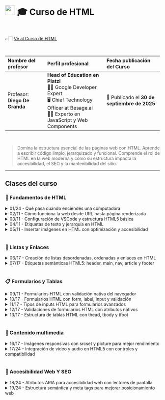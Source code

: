 
# <img width="32px" src="https://static.platzi.com/media/achievements/piezas-curso-html-badge-80b94b6a-d39d-44d8-9218-f14ca1e4764e.png"/> 🎓 Curso de HTML

  <br/>

  👉🏻 [Ve al Curso de HTML](https://platzi.com/cursos/html)
  
  <br/>

  | Nombre del profesor | Perfil profesional | Fecha publicación del Curso |
  | :--- | :--- | :--- |
  | Profesor: **Diego De Granda** | **Head of Education en Platzi** <br/> 👨‍🏫 Google Developer Expert <br/> 🖥️ Chief Technology Officer at Besage.ai <br/> 👨‍💻 Experto en JavaScript y Web Components | 📅 Publicado el **30 de septiembre de 2025** |
  
  <br/>


> Domina la estructura esencial de las páginas web con HTML. Aprende a escribir código limpio, jerarquizado y funcional. Comprende el rol de HTML en la web moderna y cómo su estructura impacta la accesibilidad, el SEO y la mantenibilidad del sitio.

---

## Clases del curso

### 🧱 Fundamentos de HTML
<details>
  <summary>01/24 - Qué pasa cuando enciendes una computadora</summary>
  <br/>

  Aprende a construir páginas web desde cero con **HTML**, enfocándote en **maquetación semántica**, **accesible** y con **buenas prácticas para SEO**. Terminarás con el **código base** de tu primer **portafolio profesional**, sin necesitar conocimientos de programación, solo ganas de iniciar tu camino como *frontend*. Acompaña a **Diego de Granda**, profesional con **más de 15 años** en la industria de *software* y desarrollo de producto.

  ## ¿Qué aprenderás de HTML y maquetación semántica?

  La ruta empieza por el primer paso: **maquetar con HTML**, uno de los tres lenguajes que entiende el navegador. El objetivo es construir estructura clara y preparada para crecer, cuidando la semántica desde el inicio.

  ### ¿Cuál es el primer paso con HTML?

  - Entender que HTML es el lenguaje de maquetación del navegador.
  - Organizar contenido con enfoque semántico desde el inicio.
  - Trabajar una base sólida para futuras mejoras.

  ### ¿Qué construirás al final del curso?

  - Un **código base** listo para evolucionar.
  - El inicio de tu **portafolio profesional**.
  - Un proyecto que demuestra maquetación semántica y accesible.

  ## ¿Cómo se relaciona con accesibilidad y SEO?

  La **maquetación semántica** facilita que el navegador comprenda tu contenido y promueve una experiencia **accesible** desde la base. Además, seguir **buenas prácticas para SEO** te prepara para posicionar mejor tu sitio sin complejidad adicional.

  ### ¿Qué enfoque tendrás para accesibilidad y SEO?

  - Estructura clara y comprensible para el navegador.
  - Inclusión como principio del diseño accesible.
  - Prácticas alineadas con posicionamiento en buscadores.

  ## ¿Quién es tu profesor y qué necesitas para iniciar?

  El curso lo guía **Diego de Granda**, con **más de 15 años** de experiencia en la industria de *software* y desarrollo de producto. No requieres experiencia previa en programación ni otros lenguajes.

  ### ¿Qué requisitos y objetivos tendrás?

  - Requisitos: ninguna base de programación, solo motivación.
  - Objetivo: construir el **código base** de tu portafolio.
  - Camino: iniciar tu perfil como *frontend* con fundamentos claros.

  ¿Listo para comenzar a maquetar con HTML y dar el primer paso hacia tu portafolio? Comparte en comentarios qué te motiva a construir tu sitio y en qué quieres enfocarte.
  <br/><br/>

</details>

<details>
  <summary>02/11 - Cómo funciona la web desde URL hasta página renderizada</summary>
  
  <br/>
  Comprende, paso a paso y sin rodeos, cómo funciona la web desde que escribes una URL hasta que se renderiza una página. Aquí verás el modelo cliente-servidor, el rol del DNS y la IP, y por qué **HTML, CSS y JavaScript** son la base del navegador. Además, distinguirás **páginas estáticas y dinámicas**, y los perfiles de **frontend** y **backend**, con las herramientas clave para empezar.

  ## ¿Cómo se conecta el navegador con Internet y el servidor?

  Antes de escribir la primera línea de HTML, conviene entender el flujo completo. Esa visión te ayuda a depurar mejor y a tomar decisiones desde el inicio.

  Cuando queremos ingresar a una página hacemos un request que llega a los servidores buscando esa url para mandarla en una respuesta de HTML en tu navegador ese sitio, a través de una IP. Este paquete viene con ciertos archivos, el navegador toma ese paquete y los interpreta para poderlo mostrar al usuario.

  ### ¿Qué ocurre con un HTTP request cuando escribes una URL?

  - Al teclear una dirección y presionar Enter, el navegador hace un **HTTP request** por Internet hacia el **servidor** que hospeda el proyecto.
  - El servidor localiza la URL, arma una **respuesta HTTP** con un paquete de archivos y la envía de vuelta al **cliente**: tu navegador.
  - Ejemplo de flujo mencionado: al ingresar a plachi.com, el servidor responde con el proyecto y el navegador empieza a interpretarlo.

  Estamos trabajando con DNS, se transforma en una IP que se conecta directamente con el servidor, este lo podrá interpretar.

  ### ¿Cómo se relacionan DNS y la IP address?

  - El **DNS (Domain Name System)** traduce el dominio a una **IP address**.
  - Esa IP conecta con el servidor correcto para ubicar el proyecto solicitado.
  - La regla práctica: escribimos dominios fáciles de recordar y el sistema los transforma a números de IP para hacer la conexión.

  Una vez que el servidor encuentra este paquete, el navegador abrirá dicho paquete y comenzará a interpretar los archivos que se encuentran en el paquete.

  ### ¿Qué lenguajes entiende el navegador?

  - **HTML**: estructura del contenido que aprenderás primero.
  - **CSS**: estilos para definir la apariencia.
  - **JavaScript**: interacción y dinamismo en la página.
  - Con estos tres, puedes construir experiencias de lectura o páginas interactivas.

  ## ¿Cómo lee y renderiza el navegador una página web?

  El navegador procesa de arriba hacia abajo y resuelve dependencias mientras interpreta. Este orden importa para evitar bloqueos y errores.

  Una vez que llega el paquete, lo descarga, analiza el HTML generando el DOM, con esto comienza a extraer los recursos que vaya leyendo de arriba hacia abajo.

  Parte de los recursos que va a interpretar serán los archivos css, el archivo de javascripts e imágenes en general y otro tipo de archivos dependiendo del proyecto.

  Una vez que el navegador descarga los archivos de estilos, construye el CSS Object Model, luego ejecuta el javascript, y al final comienza a dibujar la página en orden.

  ### ¿Qué es el DOM y el CSS Object Module?

  - Primero descarga y analiza **HTML**, generando el **DOM (Document Object Model)**.
  - Luego, al encontrar estilos, descarga **CSS** y crea el **CSS Object Module**, similar al DOM pero solo de estilos.

  ### ¿Cómo descarga recursos y ejecuta JavaScript?

  - El HTML indica recursos: **CSS**, **JavaScript**, imágenes y otros archivos.
  - El navegador descarga estilos, los interpreta y los aplica al DOM.
  - Cuando el HTML requiere **JavaScript**, lo descarga, lo interpreta y ejecuta para lograr la interacción.
  - Con HTML, CSS y JavaScript listos, el navegador **renderiza** la página.

  > 💡El navegador **SOLO** entiende HTML, CSS, y Javascript. Cualquier otro lenguaje (PHP, Python, Java, etc.) debe ejecutarse y general el HTML para que el navegador pueda mostrarlo.

  ### ¿En qué se diferencian páginas estáticas y dinámicas?

  - **Páginas estáticas**: contenido de consumo. Suelen usar HTML y CSS, rara vez JavaScript. No permiten acciones del usuario como comentar o dar like.
  - **Páginas dinámicas (aplicaciones web)**: permiten acciones del usuario. Ejemplos mencionados: platzi.com para cursos, Facebook, Amazon, Gmail y sistemas bancarios. Tu perfil y resultados cambian según tus interacciones.

  ## ¿Qué roles, herramientas y siguientes pasos necesitas?

  Conocer responsabilidades te orienta en el aprendizaje y te prepara para construir proyectos funcionales.

  ### ¿Qué hace frontend y por dónde empezar?

  - **Frontend**: todo lo visual que el navegador renderiza y con lo que el usuario interactúa.
  - Ruta sugerida: **HTML** primero, luego **CSS**, y después **JavaScript** para el dinamismo.
  - Más adelante, podrás aprender frameworks como *React*, *Vue* o *Angular* cuando domines HTML y CSS.

  ### ¿Qué hace backend y cómo trabaja con datos?

  - **Backend**: todo lo que sucede en el **servidor**.
  - Gestiona la lógica, atiende solicitudes del navegador y se conecta con **bases de datos** para entregar información.
  - Requiere lenguajes de programación del lado del servidor y lenguajes para bases de datos.

  ### ¿Qué herramientas usar para construir y probar?

  - **Editores de texto**: VSCode, Cursor u otros que faciliten escribir código.
  - **Navegadores web**: Chrome, Firefox, Safari o el de tu preferencia para visualizar y depurar.
  - Habilidades que pondrás en práctica.
  - Comprender el flujo cliente-servidor y las respuestas HTTP.
  - Identificar el papel del DNS y la IP en la resolución de dominios.
  - Distinguir entre HTML, CSS y JavaScript al renderizar.
  - Diferenciar páginas estáticas y dinámicas según la interacción.
  - Reconocer responsabilidades de *frontend* y *backend*.
  - Usar editores y navegadores para construir y probar.

  ¿Te gustaría profundizar en alguna parte del flujo, por ejemplo DOM o páginas dinámicas? Comparte tus dudas y experiencias en los comentarios.
  <br/><br/>
</details>

<details>
  <summary>03/11 - Configuración de VSCode y estructura HTML5 básica</summary>
  
  <br/>
  Crear tu primer sitio en HTML5 es más simple de lo que parece. Aquí verás cómo configurar *VSCode*, usar el navegador con el inspector de elementos, generar la estructura base con un atajo y renderizar tu primer Hola mundo con buenas prácticas. Todo paso a paso y con conceptos clave explicados de forma clara.

  ## ¿Cómo preparar las herramientas para HTML con VSCode y navegador?
  Para escribir y visualizar código necesitas dos piezas: un editor de texto y un navegador. El editor recomendado es *VSCode*. El navegador es esencial porque ahí verás cómo se renderiza el HTML y porque incluye el inspector de elementos.

  - Instala *VSCode* y ábrelo. Sigue el instalador según tu sistema operativo.
  - Usa un navegador moderno con inspector de elementos. Te permitirá ver el HTML real y **debuggear** con feedback en tiempo real.
  - Crea una carpeta raíz llamada "Curso HTML". Allí guardarás todo el contenido, clase por clase.
  - Dentro, crea "uno_Fundamentos_HTML" para el módulo y luego "clase uno" como subcarpeta.
  - Evita acentos y espacios en nombres. Usa guion medio, guion bajo o *camel case*.
  - En "clase uno", crea el archivo index.html.

  ### ¿Para qué sirve el inspector de elementos?
  El inspector muestra el árbol real de etiquetas: html, head y body. Permite identificar errores, probar cambios rápidos y entender qué se está renderizando. Es clave para **debuggear** y para recibir **feedback en tiempo real** antes de llevar los cambios al editor.

  ## ¿Qué incluye la estructura básica de HTML5 y por qué importa?
  En index.html puedes generar la base con un atajo: escribe ! y presiona tab. Esto crea el esqueleto HTML5 con etiquetas contenedoras que abren y cierran. Es importante comprender cada línea para que después te enfoques en el contenido dentro de body.

  ```
  <!DOCTYPE html>
  <html lang="en">
    <head>
      <meta charset="UTF-8" />
      <meta name="viewport" content="width=device-width, initial-scale=1.0" />
      <title>document</title>
    </head>
    <body>
    </body>
  </html>

  ```

  - Las etiquetas contenedoras se abren y se cierran con slash. El contenido va dentro del par.
  - Todo lo visible en el navegador está dentro de body. Lo de head son instrucciones para el navegador.

  ### ¿Qué hacen doctype html y el atributo lang?

  - `<!DOCTYPE html>` le indica al navegador: esto es **HTML5**. Así usas el estándar vigente y sus etiquetas.
  - En defines el idioma del contenido. El navegador puede ofrecer traducción automática si tu idioma local difiere, por ejemplo con *Google Translator* mediante un pequeño *prompt*.

  ### ¿Qué hace meta charset y meta viewport?

  - habilita **caracteres especiales y emojis**. Sin esto, acentos y símbolos pueden verse como códigos extraños.
  - mejora la visualización en **dispositivos móviles**. Usa el **ancho real del dispositivo** y evita un **zoom inicial** que distorsione el diseño.

  ### ¿Dónde va el contenido visible: body?

  Todo lo que agregues dentro de body se renderiza. El head aloja reglas y metadatos: estilos, configuración del documento

  ---

  [Repo de Fundamentos HTML - Clase 3 de Platzi](https://github.com/platzi/html/tree/main/01_Fundamentos_HTML/clase_03_fundamento_estructura_basica)
  <br/><br/>

</details>

<details>
  <summary>04/11 - Etiquetas de texto y jerarquía en HTML</summary>
  
  <br/>
  Aprende a organizar texto en HTML con una **jerarquía clara** Usar bien **H1 a H6**, **párrafos**, **strong** y **blockquote** mejora la lectura y guía al navegador sobre lo más importante. Verás cómo crear la estructura base, cambiar el **título de la pestaña** y abrir el archivo en el navegador para validar resultados.

  ## ¿Cómo estructurar HTML y cambiar el título de la pestaña?

  Comienza generando la **estructura básica de HTML** y ajusta el **título** para identificar tu proyecto como “Práctica texto”. Abre el archivo en el navegador para confirmar que el título aparece en la pestaña y que el contenido se renderiza con estilos por defecto.

  ### ¿Qué código base usar?

  Usa un archivo index.html con la estructura mínima y el título configurado.

  ```
  <!DOCTYPE html>
  <html lang="es">
    <head>
      <meta charset="UTF-8" />
      <title>Práctica texto</title>
    </head>
    <body>
      <!-- Contenido -->
    </body>
  </html>

  ```

  - Genera la estructura con tu atajo de “símbolo de alineación” y tab.
  - Cambia el título a “Práctica texto”.
  - Abre en el navegador y ajusta el zoom si lo necesitas.

  ## ¿Qué jerarquía de encabezados H1 a H6 conviene?

  Los encabezados vienen con **estilos por defecto** que muestran su jerarquía visual. **H1** es el más grande e importante. **H2** es secundario. **H3** funciona como **subsecciones** dentro de un H2. **H4 a H6** siguen en menor importancia.

  ```<h1>Título uno</h1>
  <h2>Título dos</h2>
  <h3>Subsección del H2</h3>
  ```

  ### ¿Cuántos H1, H2 y H3 por archivo?

  - Un solo **H1** por archivo es buena práctica.
  - Puedes tener varios **H2** según tu estructura.
  - Usa **H3** para subdividir contenido dentro de un H2.
  - Evita usar H4, H5 o H6 para texto común si necesitas párrafos.
  - Beneficio clave. El navegador entiende qué es lo más importante y el lector también.
  - Señal visual. El tamaño refuerza la jerarquía al renderizar el documento.

  ## ¿Cómo escribir párrafos, dar énfasis y citar?

  Para texto de explicación usa la etiqueta **p**. No uses encabezados para contenido que debe ser un párrafo. Si necesitas **resaltar** una parte del texto dentro del párrafo, emplea **strong**. Para **citas** o fragmentos destacados utiliza **blockquote**, que se muestra con un estilo distinto al párrafo.

  ### ¿Cómo resaltar con strong sin cambiar la semántica?

  Dentro del párrafo, rodea la parte relevante con strong para darle énfasis visual.

  `<p>Soy un texto, pero <strong>esto es más importante</strong>.</p>`

  - Úsalo para marcar énfasis en una frase.
  - No implica que el resto del párrafo sea menos importante en el significado, solo lo resalta a nivel visual.

  ### ¿Cuándo usar blockquote e inspeccionar estilos?

  Emplea **blockquote** para citar texto o palabras específicas.

  `<blockquote>Curso de HTML</blockquote>`

  - Se renderiza con estilo distinto al párrafo.
  - Útil para citas o extractos destacados.
  - Con el **inspector de elementos** puedes ver cómo el navegador aplica estilos distintos a blockquote y p.

  ### ¿Qué habilidades prácticas se refuerzan?

  - Crear la estructura básica de HTML en un index.html.
  - Cambiar el **título de la pestaña** a “Práctica texto”.
  - Entender la **jerarquía de encabezados** H1 a H6.
  - Respetar la regla de **un H1 por archivo**.
  - Escribir texto con **p** en lugar de encabezados.
  - Dar énfasis con **strong** cuando haga falta.
  - Citar con **blockquote** y validar estilos en el **inspector de elementos**.

  ¿Te quedaron dudas o tienes un ejemplo que quieras revisar? 
  Comenta qué estructura de encabezados planeas usar y qué parte del texto necesitas destacar.
  <br/><br/>

</details>

<details>
  <summary>05/11 - Insertar imágenes en HTML con optimización y accesibilidad</summary>
  
  <br/>
  Insertar imágenes en **HTML** es más que mostrar una foto: es construir una **estructura semántica**, con **accesibilidad** y **rendimiento**. Aquí aprenderás a usar la etiqueta img, el atributo src para rutas, el alt para describir, y a optimizar archivos para que tu sitio cargue rápido.

  ## ¿Cómo insertar imágenes en HTML con la etiqueta img?

  La etiqueta **img** renderiza imágenes directamente en el navegador. Es un elemento vacío: **no lleva etiqueta de cierre**. Debe colocarse dentro de body y necesita el atributo **src** para apuntar a la ruta del archivo y **alt** para la descripción.

  `<!-- Estructura básica -->
  <img src="img/paisaje.jpg" alt="paisajes montañosos.">`

  - `img` es un elemento sin contenido interno: no se cierra con slash.
  - `src` define la ruta relativa al archivo HTML.
  - `alt`  aporta una descripción breve y útil.

  > 💡- Sin `src` no se muestra nada.


  ### ¿Cómo referenciar rutas y renderizar en el navegador?

  Organiza una carpeta img y usa rutas relativas desde tu index.html. El editor suele autocompletar nombres de carpetas y archivos.

  `<!-- Dentro de index.html, apuntando a /img -->
  <img src="img/montana-optimizada.jpg" alt="montañas con lago cristalino.">`

  - Estructura clara de proyecto.
  - Ruta coherente con carpetas.
  - Guardar cambios y refrescar para ver el renderizado.

  ### ¿Qué diferencia tiene img respecto a otras etiquetas?

  - Es de tipo vacío: **no lleva contenido entre etiquetas**.
  - Sus valores viven en propiedades o atributos: src, alt, width, height.

  ## ¿Cómo optimizar imágenes para la web y mejorar rendimiento?

  Las imágenes grandes ralentizan la carga. La buena práctica es **reducir el peso del archivo** antes de usarlo. Se mostró el uso de TinyPNG para comprimir imágenes pesadas y reemplazar versiones “original” por versiones optimizadas.

  - Regla práctica: alrededor de **200 KB** por imagen para carga ágil.
  - Evitar imágenes de **megabytes**: son muy pesadas.
  - Ejemplo: de ~3 MB a **863 KB**, y luego hasta **26 KB** tras optimización adicional.
  - Verifica el peso real en las herramientas del navegador: pestaña *Network* muestra los KB/MB descargados.

  Sugerencias aplicadas en el flujo: - Mantener dos archivos cuando convenga: nombre “original” y versión optimizada. - Reemplazar en src la versión “original” por la **optimizada**. - Probar la carga y el tamaño en *Network* para validar la mejora.

  `<!-- Evitar cargar el archivo pesado -->
  <img src="img/foco.original.jpg" alt="vista de focos.">

  <!-- Usar la versión optimizada -->
  <img src="img/foco.jpg" alt="vista de focos.">`

  ## ¿Cómo mejorar accesibilidad y semántica con alt, width, height, figure y figcaption?

  El atributo **alt** es clave para **accesibilidad**: si la imagen falla, el usuario ve el texto alternativo y los lectores de pantalla lo anuncian. Además, puedes ajustar dimensiones con **width** y **height** cuando la imagen optimizada sigue siendo grande.

  `<!-- Dimensiones controladas en pixeles -->
  <img src="img/foco.jpg" alt="vista de focos." width="200" height="150">`

  - alt describe el contenido visual de forma concreta.
  - width y height ajustan el tamaño en el layout.

  Para descripciones visibles bajo la imagen, utiliza **figure** y **figcaption**. Es una solución semántica superior a usar img + p dentro de un *div*.

  ```<figure>
    <img src="img/montana-optimizada.jpg" alt="montañas con lago cristalino.">
    <figcaption>vista panorámica de los Alpes suizos.</figcaption>
  </figure>

  ```

  - figure agrupa imagen y su contexto.
  - figcaption muestra una **descripción visible** asociada.
  - Mejora la semántica y la comprensión del contenido.

  ¿Tienes dudas sobre rutas, pesos en *KB* o el uso de figure y figcaption? Cuéntamelo en los comentarios y revisamos tu caso paso a paso.
  <br/><br/>

</details>

<br/>

### 🔗 Listas y Enlaces
<details>
  <summary>06/17 - Creación de listas desordenadas, ordenadas y enlaces en HTML</summary>
  <br/>

  Aprende a estructurar contenido con **listas HTML** y a conectar páginas y acciones con **enlaces**. Verás cómo usar **UL**, **OL** y **LI** para organizar información, y cómo trabajar con **A**, **href**, **target**, **mailto** y **tel** para crear experiencias útiles y claras. Todo con ejemplos prácticos y listos para el navegador.

  ## ¿Qué son las listas en HTML y cuándo usarlas?

  Las listas permiten organizar elementos relacionados. Con **listas desordenadas** presentas ítems sin prioridad. Con **listas ordenadas** defines un orden de pasos que sí importa. Así, eliges la estructura correcta según el objetivo: compras sin orden o instrucciones con secuencia.

  ### ¿Cómo crear una lista desordenada con ul y li?

  - Usa **UL** para una lista sin prioridad.
  - Añade cada elemento con **LI**.
  - El navegador muestra viñetas automáticamente.

  ```<ul>
    <li>Leche</li>
    <li>Pan</li>
    <li>Verduras</li>
  </ul>
  ```

  Claves: **UL** (*unordered list*) y **LI** (*list item*). Son ideales cuando el orden no afecta el resultado.

  ### ¿Cómo crear una lista ordenada con ol y li?

  - Usa **OL** cuando el orden sí influye.
  - Cada **LI** se numera automáticamente.

  ```<ol>
    <li>Hervir agua</li>
    <li>Agregar café</li>
    <li>Servir en taza</li>
  </ol>
  ```

  La prioridad la marca el número. Cambiar el orden cambia el resultado.

  ### ¿Por qué importar el orden según el caso?

  - Compras: el orden no importa, usa **UL**.
  - Recetas o pasos: el orden importa, usa **OL**.
  - La elección correcta mejora claridad y experiencia.

  ## ¿Cómo personalizar listas con type y start?

  HTML permite ajustar la apariencia y la continuidad de listas ordenadas. Así comunicas mejor la prioridad y mantienes coherencia cuando hay contenido intermedio.

  ### ¿Cómo usar números romanos o letras con type?

  - En **OL**, el atributo **type** cambia el estilo de numeración.
  - Opciones: números romanos en mayúscula o minúscula, letras alfabéticas y números.

    ```<ol type="I">
      <li>Paso uno</li>
      <li>Paso dos</li>
    </ol>

    <ol type="a">
      <li>Opción A</li>
      <li>Opción B</li>
    </ol>
    ```

    Resultado: I, II, III… o a, b, c… según el caso.

    ### ¿Cómo continuar numeración con start?

    - Cada **OL** comienza en 1 por defecto.
    - Para continuar después de una lista previa separada por contenido, usa **start**.

    ```<ol>
      <li>Texto</li>
      <li>Imágenes</li>
      <li>Multimedia</li>
    </ol>

    <p>Contenido intermedio…</p>

    <ol start="4">
      <li>Accesibilidad</li>
      <li>SEO</li>
      <li>Despliegue</li>
    </ol>
    ```

    Beneficio: mantienes la secuencia 1–6 aunque haya bloques intermedios.

    ## ¿Cómo crear enlaces en HTML con a, href y target?

    Un **enlace** se define con **A** y el destino con **href**. El texto entre apertura y cierre es el que verá la persona. El navegador lo muestra con subrayado, color y cursor de mano para indicar que es interactivo.

    ### ¿Cómo abrir en nueva pestaña con target?

    - **target** controla dónde se abre el enlace.
    - Usa **target="_blank"** para abrir en otra pestaña y conservar la actual.

    `<a href="https://platzi.com" target="_blank">platzi</a>`

    Útil cuando no quieres perder el contexto de navegación.

    ### ¿Cómo enviar emails con mailto?

    - Con **mailto:** abres el cliente de correo con datos prellenados.
    - Puedes definir **subject** y **body**.

    `<a href="mailto:info@ejemplo.com?subject=consulta&body=hola">enviar email</a>`

    Ventaja: facilita contactar sin copiar y pegar direcciones.

    ### ¿Cómo llamar con tel?

    - Con **tel:** inicias una llamada desde móviles o apps compatibles.

    `<a href="tel:3412345678">Llamar +34 12345678</a>`

    En móvil, abre el marcador y completa el número automáticamente.

    ¿Tienes dudas o ejemplos que quieras probar con **UL**, **OL**, **LI** o **A**? Comenta qué estructura necesitas y lo afinamos juntos.

</details>

<details>
  <summary>07/17 - Etiquetas semánticas HTML5: header, main, nav, article y footer</summary>
  <br/>

  La semántica en HTML5 define una estructura clara que mejora la comprensión del contenido por personas, navegadores y lectores de pantalla. Usar etiquetas con significado aporta orden, **facilita el trabajo en equipo**, **mejora la accesibilidad** y **ayuda al SEO** al permitir que Google indexe mejor cada sección.

  > 💡La semántica no es algo que se va a renderizar en el navegador pero le dice al navegador qué sección en la que está el usuario porque se basa en la sección.

  ## ¿Qué es la semántica en HTML5 y por qué importa?

  La semántica asigna significado a las secciones del documento mediante etiquetas específicas. No cambia el diseño por sí misma, pero **indica qué es cada parte** del proyecto y **cómo debe ser interpretada**.

  - **Diferencia clave:** head vs header. El head contiene lo que el navegador necesita para cargar el proyecto; el header es el encabezado visible del contenido.
  - El body es el cuerpo que se renderiza en pantalla.
  - Etiquetas como header, main y footer delimitan secciones principales con propósito claro.
  - Beneficio directo: los lectores de contenido pueden anunciar “estás en el header con una barra de navegación” y guiar a usuarios con baja visión.
  - Beneficio técnico: Google puede **indexar** mejor las secciones cuando el documento utiliza etiquetas semánticas correctas.

  ## ¿Cómo se estructura una página con etiquetas semánticas?

  Una base semántica típica separa el encabezado, el contenido principal y el cierre. Además, incorpora navegación y organización interna del contenido con etiquetas como nav, section, article y aside.

  ### ¿Cómo se ve el código base?

  ```<!DOCTYPE html>
  <html lang="es">
    <head>
      <meta charset="UTF-8" />
      <meta name="viewport" content="width=device-width, initial-scale=1.0" />
      <title>Mi sitio web</title>
    </head>
    <body>
      <header>
        <h1>Mi sitio web</h1>
        <nav>
          <ul>
            <li><a href="#inicio">Inicio</a></li>
            <li><a href="#servicios">Servicios</a></li>
            <li><a href="#contacto">Contacto</a></li>
          </ul>
        </nav>
      </header>

      <main>
        <section id="articulos">
          <article>
            <h2>Título del artículo</h2>
            <p>Contenido del artículo dentro de la sección principal.</p>
          </article>
          <!-- Puedes repetir más <article> según el contenido -->
        </section>

        <aside>
          <p>Barra lateral con opciones o enlaces relacionados.</p>
        </aside>
      </main>

      <footer>
        <p>Copyright 2025 Mi sitio. Todos los derechos reservados.</p>
      </footer>
    </body>
  </html>
  ```

  ### ¿Qué hace cada etiqueta?

  - head: metadatos y recursos necesarios para cargar el proyecto.
  - header: encabezado visible; suele incluir logotipo, título y barra de navegación.
  - nav: la navegación principal; se implementa con una *unorganized list* (ul), *list items* (li) y enlaces *anchor* (a).
  - main: contenido relevante que el usuario viene a consumir.
  - section: agrupa bloques temáticos dentro del main.
  - article: pieza de contenido independiente, como entradas de un blog.
  - aside: barra lateral que complementa o filtra el contenido principal.
  - footer: cierre con información secundaria, como derechos o enlaces menos densos.

  > 💡**Consejos prácticos:** - Usa **etiquetas semánticas** para que cualquier integrante del equipo identifique rápido la sección que debe modificar. - Mantén la navegación en nav para que lectores de pantalla y buscadores la detecten con precisión. - Inserta contenidos repetibles en article y organízalos por section cuando corresponda.

  ## ¿Cómo mejora la accesibilidad y el SEO con semántica?

  La semántica crea un mapa comprensible del contenido para tecnologías de asistencia y motores de búsqueda.

  - **Accesibilidad:** lectores de pantalla anuncian secciones como header, nav, main y footer, guiando la lectura.
  - **SEO:** Google indexa mejor páginas con estructura clara, lo que optimiza la posibilidad de aparecer ante búsquedas relevantes.
  - **Mantenibilidad:** el equipo entiende dónde está cada parte del proyecto al leer el HTML.
  - **Futuro con CSS:** podrás **aplicar estilos** apuntando a secciones específicas con precisión.

  ¿Tienes dudas sobre cómo organizar tu estructura semántica o tu menú de navegación? Comparte tus preguntas y ejemplos para revisarlos juntos.

</details>

<br/>

### 📋 Formularios y Tablas
<details>
  <summary>09/11 - Formularios HTML con validación nativa del navegador</summary>
  <br/>

  Los formularios en HTML son la vía directa para que una persona comparta datos con un proyecto web. Con una estructura correcta, el navegador ofrece autocompletado y validación nativa que simplifican el llenado y mejoran la experiencia, desde un *login* hasta un comentario en una red social.

  ## ¿Por qué los formularios son la base de la interacción en HTML?

  Los formularios permiten enviar información al servidor para ejecutar acciones concretas. Ejemplos como iniciar sesión o comentar un contenido dependen de esta estructura. Además, el navegador puede ayudar con el autocompletado y ciertas validaciones si usamos las etiquetas y atributos adecuados.

  - Evita formularios largos sin guardado intermedio: generan frustración.
  - Diseña formularios sencillos y claros: mejor experiencia.
  - Aprovecha la validación nativa del navegador: menos código adicional.
  - Usa estructura semántica y atributos correctos: autocompletado más efectivo.

  ## ¿Cómo estructurar un formulario con form, action y method?

  La etiqueta `form` no es decorativa: informa al navegador que habrá interacción y activa funciones útiles. Define dos atributos clave: **action** indica a dónde se envían los datos y **method** define cómo se envían usando verbos HTTP como *get* y *post*.

  ```<form action="#" method="post">
    <!-- Campos del formulario -->
  </form>
  ```

  - **action**: destino de los datos; puede ser una URL o un *endpoint* de un *API*.
  - **method**: forma de envío; se usan verbos HTTP como *get* y *post*.
  - Presionar Enter o un botón de envío intenta enviar el formulario.
  - Usar `form` habilita validaciones del navegador en campos como correos.

  ### ¿Cómo enviar los datos con un botón submit?

  El formulario se completa con un botón de tipo `submit`, que dispara el envío al destino definido en `action` usando el `method` indicado.

  `<button type="submit">Enviar</button>`

  - `type="submit"`: indica que el botón envía el formulario.
  - Si `action` es `#`, la página se refresca sin una acción real.

  ## ¿Cómo etiquetar y capturar datos con label, input y textarea?

  Para mejorar la accesibilidad, el autocompletado y el envío correcto, se combinan `label`, `input` y, cuando corresponde, `textarea`. La clave es vincular cada `label` con su campo y nombrar adecuadamente los datos que se enviarán.

  ### ¿Cómo vincular label e input con for e id?

  `label` describe el propósito del campo y se asocia al `input` mediante `for` e `id` iguales. Así, un clic en la etiqueta activa el campo y el navegador reconoce mejor el dato.

  ```<div>
    <label for="nombre">Nombre:</label>
    <input id="nombre" name="nombre" />
  </div>
  ```

  - `for` en `label` debe coincidir con el `id` del `input`.
  - `name` define la clave con la que el dato viaja al servidor.
  - `div` puede usarse como contenedor para separar campos cuando no hay una etiqueta semántica específica.

  ### ¿Cómo capturar correos con input type=email?

  Para correos, el navegador ofrece validación básica y autocompletado cuando el `input` usa `type="email"` y está correctamente etiquetado.

  ```<div>
    <label for="email">Correo electrónico:</label>
    <input id="email" name="email" type="email" />
  </div>
  ```

  - `type="email"`: activa validaciones nativas para formato de correo.
  - Con datos guardados, el navegador sugiere completar el campo.

  ### ¿Cuándo usar textarea con filas y columnas?

  Cuando se requiere texto largo (por ejemplo, un mensaje), `textarea` ofrece un área ampliada y redimensionable. Se vincula igual que un `input` con `label`.

  ```<div>
    <label for="mensaje">Mensaje:</label>
    <textarea id="mensaje" name="mensaje" rows="4" cols="40"></textarea>
  </div>
  ```

  - `rows` y `cols`: altura y ancho iniciales visibles.
  - Permite saltos de línea y mayor comodidad al escribir textos extensos.

  ```<form action="#" method="post">
    <div>
      <label for="nombre">Nombre:</label>
      <input id="nombre" name="nombre" />
    </div>

    <div>
      <label for="email">Correo electrónico:</label>
      <input id="email" name="email" type="email" />
    </div>

    <div>
      <label for="mensaje">Mensaje:</label>
      <textarea id="mensaje" name="mensaje" rows="4" cols="40"></textarea>
    </div>

    <button type="submit">Enviar</button>
  </form>
  ```

  - Combina `form` con `action` y `method` para definir destino y envío.
  - Vincula `label` y campos con `for`/`id` y nombra datos con `name`.
  - Cierra con `button type="submit"` para enviar al servidor.

  ¿Tienes dudas sobre qué campos pedir o cómo nombrarlos con `name` para tu *endpoint* de *login* o un comentario? Comparte tu caso en los comentarios y afinamos la estructura juntos.

</details>

<details>
  <summary>10/17 - Formularios HTML con form, label, input y validación</summary>
  <br/>

  Aprende a ampliar y validar datos en formularios HTML con inputs nativos y buenas prácticas. Aquí verás cómo usar password, number con min y max, date con calendario, color con selector y radio agrupado con *fieldset* y *legend*. Todo con etiquetas label, for, id y name bien enlazadas para accesibilidad y envío correcto.

  ## ¿Qué inputs de formulario amplían la recolección de datos?

  Los inputs adecuados mejoran la experiencia y la calidad de los datos. Con HTML puedes pedir contraseñas con privacidad, números validados, fechas con calendario y colores con un selector visual.

  ### ¿Cómo capturar contraseñas con privacidad?
  El input type="password" oculta los caracteres con puntos o asteriscos. Es una mejora de **privacidad**, no de **seguridad**. La seguridad depende de enviar por **HTTPS**.

- Usa label, for, id y name para accesibilidad y envío correcto.
- Los navegadores y el *password manager* pueden sugerir autocompletado.

  ```<form method="post" action="#">
    <div>
      <label for="password">Contraseña:</label>
      <input type="password" id="password" name="password" />
    </div>
  </form>
  ```

  El input `type="password"` oculta los caracteres con puntos o asteriscos. Es una mejora de **privacidad**, no de **seguridad**.
  La seguridad depende de enviar por **HTTPS**.

  - Usa `label`, `for`, `id` y `name` para accesibilidad y envío correcto.
  - Los navegadores y el *password manager* pueden sugerir autocompletado.

  ```<form method="post" action="#">
    <div>
      <label for="password">Contraseña:</label>
      <input type="password" id="password" name="password" />
    </div>
  </form>
  ```

  ### ¿Cómo pedir colores con un selector nativo?

  El `input type="color"` abre un *color picker* para elegir un valor hexadecimal.

  ```<div>
    <label for="color">Color:</label>
    <input type="color" id="color" name="color" />
  </div>
  ```

  - Selección visual y precisa del color.
  - Envío directo del valor al servidor.

  ## ¿Cómo validar números y fechas en HTML sin complicarse?

  Para datos numéricos y fechas, los inputs nativos aportan validación y controles del navegador. Evitas errores comunes y mejoras la usabilidad.

  ### ¿Cómo limitar rangos con min y max?

  Con type="number" puedes aceptar solo números y definir límites con min y max. Útil, por ejemplo, para una **edad** entre 18 y 70.

  ```<div>
    <label for="edad">Edad:</label>
    <input type="number" id="edad" name="edad" min="18" max="70" />
  </div>
  ```

  - Solo valores numéricos válidos.
  - Impide bajar de 18 o subir de 70.

  ### ¿Cómo seleccionar fechas con el calendario nativo?

  El `input type="date"` muestra un calendario para elegir día, mes y año.

  ```<div>
    <label for="fecha">Fecha:</label>
    <input type="date" id="fecha" name="fecha" />
  </div>
  ```

  - Reduce errores de formato de fecha.
  - Interfaz familiar del navegador.

  ## ¿Cómo agrupar opciones con radio para enviar un solo valor?

  Cuando hay varias opciones y solo una respuesta válida, usa type="radio" con el mismo name para cada opción. Agrupa semánticamente con *fieldset* y titula el grupo con *legend*.

  ```<fieldset>
    <legend>Género</legend>

    <input type="radio" id="masculino" name="genero" value="M" />
    <label for="masculino">Masculino</label>

    <input type="radio" id="femenino" name="genero" value="F" />
    <label for="femenino">Femenino</label>
  </fieldset>
  ```

  - El mismo name garantiza que solo se seleccione una opción.
  - El atributo value envía el dato útil: M o F.
  - *Fieldset* y *legend* agrupan y describen el conjunto de opciones.

  **Consejos rápidos**. - Usa name para definir cómo viaja el dato al servidor. - Enlaza label con for y el id correspondiente. - Recuerda: el input password mejora la privacidad visual, pero la seguridad exige usar **HTTPS**.

  ¿Quieres practicar con *checkbox* y listas de *options* para países u otras categorías? Comenta qué casos de uso tienes y qué inputs necesitas implementar.

</details>

<details>
  <summary>11/17 - Tipos de inputs HTML para formularios avanzados</summary>
  
  <br/>
  Aprende a ampliar y validar datos en formularios HTML con inputs nativos y buenas prácticas. Aquí verás cómo usar password, number con min y max, date con calendario, color con selector y radio agrupado con *fieldset* y *legend*. Todo con etiquetas label, for, id y name bien enlazadas para accesibilidad y envío correcto.

  ## ¿Qué inputs de formulario amplían la recolección de datos?

  Los inputs adecuados mejoran la experiencia y la calidad de los datos. Con HTML puedes pedir contraseñas con privacidad, números validados, fechas con calendario y colores con un selector visual.

  ### ¿Cómo capturar contraseñas con privacidad?

  El input `type="password"` oculta los caracteres con puntos o asteriscos. Es una mejora de **privacidad**, no de **seguridad**. La seguridad depende de enviar por **HTTPS**.

  - Usa label, for, id y name para accesibilidad y envío correcto.
  - Los navegadores y el *password manager* pueden sugerir autocompletado.

  ```<form method="post" action="#">
    <div>
      <label for="password">Contraseña:</label>
      <input type="password" id="password" name="password" />
    </div>
  </form>
  ```

  ### ¿Cómo pedir colores con un selector nativo?

  El input `type="color"` abre un *color picker* para elegir un valor hexadecimal.

  ```<div>
    <label for="color">Color:</label>
    <input type="color" id="color" name="color" />
  </div>
  ```

  - Selección visual y precisa del color.
  - Envío directo del valor al servidor.

  ## ¿Cómo validar números y fechas en HTML sin complicarse?

  Para datos numéricos y fechas, los inputs nativos aportan validación y controles del navegador. Evitas errores comunes y mejoras la usabilidad.

  ### **¿Cómo limitar rangos con min y max?**

  Con `type="number"` puedes aceptar solo números y definir límites con min y max. Útil, por ejemplo, para una **edad** entre 18 y 70.

  ```<div>
    <label for="edad">Edad:</label>
    <input type="number" id="edad" name="edad" min="18" max="70" />
  </div>
  ```

  - Solo valores numéricos válidos.
  - Impide bajar de 18 o subir de 70.

  ### ¿Cómo seleccionar fechas con el calendario nativo?

  El input type="date" muestra un calendario para elegir día, mes y año.

  ```<div>
    <label for="fecha">Fecha:</label>
    <input type="date" id="fecha" name="fecha" />
  </div>
  ```

  - Reduce errores de formato de fecha.
  - Interfaz familiar del navegador.

  ## ¿Cómo agrupar opciones con radio para enviar un solo valor?

  Cuando hay varias opciones y solo una respuesta válida, usa `type="radio"` con el mismo name para cada opción. Agrupa semánticamente con *fieldset* y titula el grupo con *legend*.

  ```<fieldset>
    <legend>Género</legend>

    <input type="radio" id="masculino" name="genero" value="M" />
    <label for="masculino">Masculino</label>

    <input type="radio" id="femenino" name="genero" value="F" />
    <label for="femenino">Femenino</label>
  </fieldset>
  ```

  - El mismo name garantiza que solo se seleccione una opción.
  - El atributo value envía el dato útil: M o F.
  - *Fieldset* y *legend* agrupan y describen el conjunto de opciones.

  Consejos rápidos. - Usa name para definir cómo viaja el dato al servidor. - Enlaza label con for y el id correspondiente. - Recuerda: el input password mejora la privacidad visual, pero la seguridad exige usar **HTTPS**.

  ¿Quieres practicar con *checkbox* y listas de *options* para países u otras categorías? Comenta qué casos de uso tienes y qué inputs necesitas implementar.
  <br/><br/>

</details>

<details>
  <summary>12/17 - Validaciones de formularios HTML con atributos nativos</summary>
  
  <br/>
  Aprende a construir **tablas HTML semánticas** paso a paso: usa el contenedor table, organiza encabezados con thead, datos con tbody y totales con tfoot. Define filas con tr, títulos con th y celdas con td. Aprovecha colspan para combinar columnas y mostrar un total claro.

  ## ¿Cómo crear una tabla HTML semántica?

  Las tablas fueron clave en los inicios de HTML para dar formato, pero hoy se reservan para **mostrar datos estructurados**. Aun así, siguen siendo útiles cuando necesitas **columnas, filas y encabezados** bien definidos. La semántica correcta mejora la claridad del código y el mantenimiento.

  - Usa la etiqueta table como contenedor principal.
  - Crea una fila tr con th para los encabezados.
  - Envuelve los encabezados en thead.
  - Coloca el contenido en tbody con td.
  - Cierra con tfoot para el total o resumen.

  ```<table>
    <thead>
      <tr>
        <th>Producto</th>
        <th>Precio</th>
        <th>Cantidad</th>
      </tr>
    </thead>
    <tbody>
      <tr>
        <td>Laptop</td>
        <td>45 USD</td>
        <td>2</td>
      </tr>
      <tr>
        <td>Mouse</td>
        <td>12 USD</td>
        <td>5</td>
      </tr>
      <tr>
        <td>Teclado</td>
        <td>10 USD</td>
        <td>3</td>
      </tr>
    </tbody>
    <tfoot>
      <tr>
        <th>Total</th>
        <th colspan="2">67 USD</th>
      </tr>
    </tfoot>
  </table>
  ```

  ## ¿Qué etiquetas y atributos usar en tablas?

  La estructura semántica divide el contenido en `thead`, `tbody` y `tfoot`. Las **filas** se crean con `tr` y, dentro de ellas, usas `th` para encabezados y `td` para datos. La tabla alinea columnas de forma automática y suele mostrar **separadores por defecto**, lo que facilita la lectura incluso sin estilos.

  ### ¿Cómo definir encabezados y filas?

  - Crea una fila `tr` inicial para los encabezados.
  - Usa `th` para marcar títulos como Producto, Precio y Cantidad.
  - Añade más filas con `tr` para cada producto.
  - Inserta datos con td en el mismo orden de los encabezados.
  - Recuerda: `tr` es la *table row*, `th` es el *table head* y `td` es la *table data*.

  ### ¿Cómo mostrar datos y totales con colspan?

  - Coloca el resumen en tfoot para separar visualmente el total.
  - Usa th también en el pie para resaltar el total en **negritas**.
  - Aplica el atributo colspan="2" cuando una celda deba ocupar dos columnas.
  - Ejemplo: Total y 67 USD ocupando dos columnas para alinear con Precio y Cantidad.

  ## ¿Qué flujo práctico seguir al construir la tabla?

  Empieza por el contenedor table, suma thead con encabezados claros, agrega tbody con filas de datos reales y cierra con tfoot para el total. En el ejemplo, se cargan productos como Laptop, Mouse y Teclado, con precios en USD y cantidades que pueden considerarse *stock* disponible. Al avanzar, el navegador muestra alineación y separadores sin necesidad de estilos adicionales.

  - Define columnas primero: encabezados en thead.
  - Inserta filas en tbody con el mismo orden de columnas.
  - Calcula y muestra el total en tfoot con colspan cuando corresponda.
  - Aprovecha la semántica para mantener el código claro y escalable.

  ¿Tienes dudas o quieres compartir tu ejemplo de tabla con thead, tbody, tfoot y colspan? Comenta y conversemos.

</details>

<details>
  <summary>13/17 - Estructura de tablas HTML con thead, tbody y tfoot</summary>
  <br/>
</details>
<br/>

### 👾 Contenido multimedia
<details>
  <summary>16/17 - Imágenes responsivas con srcset y picture para mejor rendimiento</summary>
  <br/>
</details>

<details>
  <summary>17/24 - Integración de video y audio en HTML5 con controles y compatibilidad</summary>
  <br/>
</details>
<br/>

### 📍 Accesibilidad Web Y SEO
<details>
  <summary>18/24 - Atributos ARIA para accesibilidad web con lectores de pantalla</summary>
  <br/>
</details>

<details>
  <summary>19/24 - Estructura semántica y meta tags para mejorar posicionamiento web</summary>
  <br/>
</details>